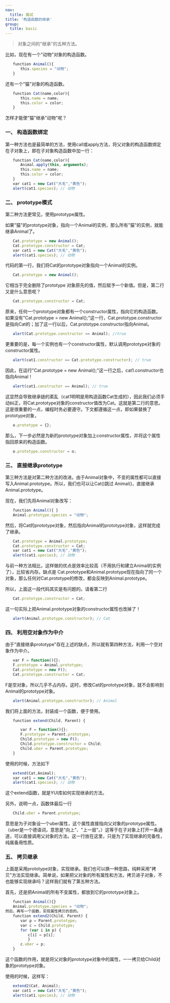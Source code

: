 ```yaml
---
nav:
  title: 面试
title: '构造函数的继承'
group:
  title: basic
---
```


> 对象之间的"继承"的五种方法。

比如，现在有一个"动物"对象的构造函数。

```javascript
　　function Animal(){
　　　　this.species = "动物";
　　}
```

还有一个"猫"对象的构造函数。

```javascript
　　function Cat(name,color){
　　　　this.name = name;
　　　　this.color = color;
　　}
```

怎样才能使"猫"继承"动物"呢？

### 一、 构造函数绑定

第一种方法也是最简单的方法，使用call或apply方法，将父对象的构造函数绑定在子对象上，即在子对象构造函数中加一行：

```javascript
　　function Cat(name,color){
　　　　Animal.apply(this, arguments);
　　　　this.name = name;
　　　　this.color = color;
　　}
　　var cat1 = new Cat("大毛","黄色");
　　alert(cat1.species); // 动物
```

### 二、 prototype模式

第二种方法更常见，使用prototype属性。

如果"猫"的prototype对象，指向一个Animal的实例，那么所有"猫"的实例，就能继承Animal了。

```javascript
　　Cat.prototype = new Animal();
　　Cat.prototype.constructor = Cat;
　　var cat1 = new Cat("大毛","黄色");
　　alert(cat1.species); // 动物
```

代码的第一行，我们将Cat的prototype对象指向一个Animal的实例。

```javascript
　　Cat.prototype = new Animal();
```

它相当于完全删除了prototype 对象原先的值，然后赋予一个新值。但是，第二行又是什么意思呢？

```javascript
　　Cat.prototype.constructor = Cat;
```

原来，任何一个prototype对象都有一个constructor属性，指向它的构造函数。如果没有"Cat.prototype = new Animal();"这一行，Cat.prototype.constructor是指向Cat的；加了这一行以后，Cat.prototype.constructor指向Animal。

```javascript
　　alert(Cat.prototype.constructor == Animal); //true
```

更重要的是，每一个实例也有一个constructor属性，默认调用prototype对象的constructor属性。

```javascript
　　alert(cat1.constructor == Cat.prototype.constructor); // true
```

因此，在运行"Cat.prototype = new Animal();"这一行之后，cat1.constructor也指向Animal！

```javascript
　　alert(cat1.constructor == Animal); // true
```

这显然会导致继承链的紊乱（cat1明明是用构造函数Cat生成的），因此我们必须手动纠正，将Cat.prototype对象的constructor值改为Cat。这就是第二行的意思。
这是很重要的一点，编程时务必要遵守。下文都遵循这一点，即如果替换了prototype对象，

```javascript
　　o.prototype = {};
```

那么，下一步必然是为新的prototype对象加上constructor属性，并将这个属性指回原来的构造函数。

```javascript
　　o.prototype.constructor = o;
```

### 三、 直接继承prototype

第三种方法是对第二种方法的改进。由于Animal对象中，不变的属性都可以直接写入Animal.prototype。所以，我们也可以让Cat()跳过 Animal()，直接继承Animal.prototype。

现在，我们先将Animal对象改写：

```javascript
　　function Animal(){ }
　　Animal.prototype.species = "动物";
```

然后，将Cat的prototype对象，然后指向Animal的prototype对象，这样就完成了继承。

```javascript
　　Cat.prototype = Animal.prototype;
　　Cat.prototype.constructor = Cat;
　　var cat1 = new Cat("大毛","黄色");
　　alert(cat1.species); // 动物
```

与前一种方法相比，这样做的优点是效率比较高（不用执行和建立Animal的实例了），比较省内存。缺点是 Cat.prototype和Animal.prototype现在指向了同一个对象，那么任何对Cat.prototype的修改，都会反映到Animal.prototype。

所以，上面这一段代码其实是有问题的。请看第二行

```javascript
　　Cat.prototype.constructor = Cat;
```

这一句实际上把Animal.prototype对象的constructor属性也改掉了！

```javascript
　　alert(Animal.prototype.constructor); // Cat
```

### 四、 利用空对象作为中介

由于"直接继承prototype"存在上述的缺点，所以就有第四种方法，利用一个空对象作为中介。

```javascript
　　var F = function(){};
　　F.prototype = Animal.prototype;
　　Cat.prototype = new F();
　　Cat.prototype.constructor = Cat;
```

F是空对象，所以几乎不占内存。这时，修改Cat的prototype对象，就不会影响到Animal的prototype对象。

```javascript
　　alert(Animal.prototype.constructor); // Animal
```

我们将上面的方法，封装成一个函数，便于使用。

```javascript
　　function extend(Child, Parent) {

　　　　var F = function(){};
　　　　F.prototype = Parent.prototype;
　　　　Child.prototype = new F();
　　　　Child.prototype.constructor = Child;
　　　　Child.uber = Parent.prototype;
　　}
```

使用的时候，方法如下

```javascript
　　extend(Cat,Animal);
　　var cat1 = new Cat("大毛","黄色");
　　alert(cat1.species); // 动物
```

这个extend函数，就是YUI库如何实现继承的方法。

另外，说明一点，函数体最后一行

```javascript
　　Child.uber = Parent.prototype;
```

意思是为子对象设一个uber属性，这个属性直接指向父对象的prototype属性。（uber是一个德语词，意思是"向上"、"上一层"。）这等于在子对象上打开一条通道，可以直接调用父对象的方法。这一行放在这里，只是为了实现继承的完备性，纯属备用性质。

### 五、 拷贝继承

上面是采用prototype对象，实现继承。我们也可以换一种思路，纯粹采用"拷贝"方法实现继承。简单说，如果把父对象的所有属性和方法，拷贝进子对象，不也能够实现继承吗？这样我们就有了第五种方法。

首先，还是把Animal的所有不变属性，都放到它的prototype对象上。

```javascript
　　function Animal(){}
　　Animal.prototype.species = "动物";
然后，再写一个函数，实现属性拷贝的目的。
　　function extend2(Child, Parent) {
　　　　var p = Parent.prototype;
　　　　var c = Child.prototype;
　　　　for (var i in p) {
　　　　　　c[i] = p[i];
　　　　　　}
　　　　c.uber = p;
　　}
```

这个函数的作用，就是将父对象的prototype对象中的属性，一一拷贝给Child对象的prototype对象。

使用的时候，这样写：

```javascript
　　extend2(Cat, Animal);
　　var cat1 = new Cat("大毛","黄色");
　　alert(cat1.species); // 动物
```
